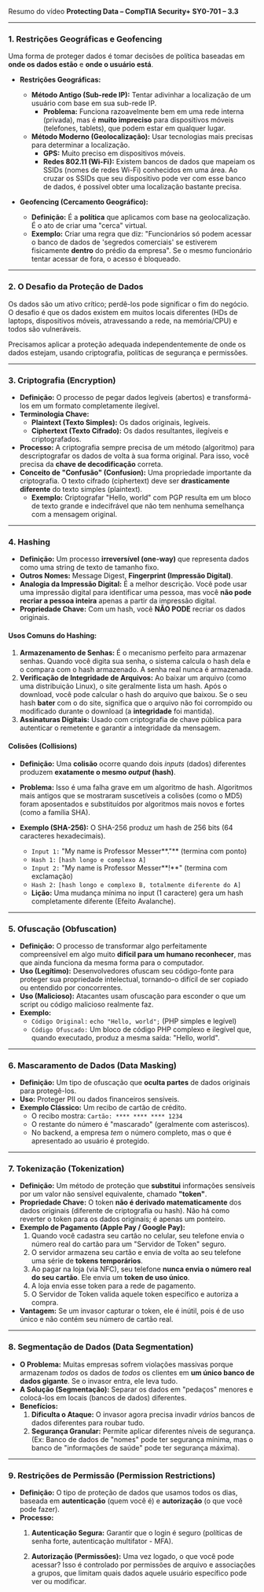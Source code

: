 Resumo do vídeo **Protecting Data – CompTIA Security+ SY0-701 – 3.3**

---

### 1. Restrições Geográficas e Geofencing

Uma forma de proteger dados é tomar decisões de política baseadas em **onde os dados estão** e **onde o usuário está**.

* **Restrições Geográficas:**
    * **Método Antigo (Sub-rede IP):** Tentar adivinhar a localização de um usuário com base em sua sub-rede IP.
        * **Problema:** Funciona razoavelmente bem em uma rede interna (privada), mas é **muito impreciso** para dispositivos móveis (telefones, tablets), que podem estar em qualquer lugar.
    * **Método Moderno (Geolocalização):** Usar tecnologias mais precisas para determinar a localização.
        * **GPS:** Muito preciso em dispositivos móveis.
        * **Redes 802.11 (Wi-Fi):** Existem bancos de dados que mapeiam os SSIDs (nomes de redes Wi-Fi) conhecidos em uma área. Ao cruzar os SSIDs que seu dispositivo pode ver com esse banco de dados, é possível obter uma localização bastante precisa.

* **Geofencing (Cercamento Geográfico):**
    * **Definição:** É a **política** que aplicamos com base na geolocalização. É o ato de criar uma "cerca" virtual.
    * **Exemplo:** Criar uma regra que diz: "Funcionários só podem acessar o banco de dados de 'segredos comerciais' se estiverem fisicamente **dentro** do prédio da empresa". Se o mesmo funcionário tentar acessar de fora, o acesso é bloqueado.

---

### 2. O Desafio da Proteção de Dados

Os dados são um ativo crítico; perdê-los pode significar o fim do negócio. O desafio é que os dados existem em muitos locais diferentes (HDs de laptops, dispositivos móveis, atravessando a rede, na memória/CPU) e todos são vulneráveis.

Precisamos aplicar a proteção adequada independentemente de onde os dados estejam, usando criptografia, políticas de segurança e permissões.

---

### 3. Criptografia (Encryption)

* **Definição:** O processo de pegar dados legíveis (abertos) e transformá-los em um formato completamente ilegível.
* **Terminologia Chave:**
    * **Plaintext (Texto Simples):** Os dados originais, legíveis.
    * **Ciphertext (Texto Cifrado):** Os dados resultantes, ilegíveis e criptografados.
* **Processo:** A criptografia sempre precisa de um método (algoritmo) para descriptografar os dados de volta à sua forma original. Para isso, você precisa da **chave de decodificação** correta.
* **Conceito de "Confusão" (Confusion):** Uma propriedade importante da criptografia. O texto cifrado (ciphertext) deve ser **drasticamente diferente** do texto simples (plaintext).
    * **Exemplo:** Criptografar "Hello, world" com PGP resulta em um bloco de texto grande e indecifrável que não tem nenhuma semelhança com a mensagem original.

---

### 4. Hashing

* **Definição:** Um processo **irreversível (one-way)** que representa dados como uma string de texto de tamanho fixo.
* **Outros Nomes:** Message Digest, **Fingerprint (Impressão Digital)**.
* **Analogia da Impressão Digital:** É a melhor descrição. Você pode usar uma impressão digital para identificar uma pessoa, mas você **não pode recriar a pessoa inteira** apenas a partir da impressão digital.
* **Propriedade Chave:** Com um hash, você **NÃO PODE** recriar os dados originais.

#### Usos Comuns do Hashing:

1.  **Armazenamento de Senhas:** É o mecanismo perfeito para armazenar senhas. Quando você digita sua senha, o sistema calcula o hash dela e o compara com o hash armazenado. A senha real nunca é armazenada.
2.  **Verificação de Integridade de Arquivos:** Ao baixar um arquivo (como uma distribuição Linux), o site geralmente lista um hash. Após o download, você pode calcular o hash do arquivo que baixou. Se o seu hash **bater** com o do site, significa que o arquivo não foi corrompido ou modificado durante o download (a **integridade** foi mantida).
3.  **Assinaturas Digitais:** Usado com criptografia de chave pública para autenticar o remetente e garantir a integridade da mensagem.

#### Colisões (Collisions)

* **Definição:** Uma **colisão** ocorre quando dois *inputs* (dados) diferentes produzem **exatamente o mesmo *output* (hash)**.
* **Problema:** Isso é uma falha grave em um algoritmo de hash. Algoritmos mais antigos que se mostraram suscetíveis a colisões (como o MD5) foram aposentados e substituídos por algoritmos mais novos e fortes (como a família SHA).

* **Exemplo (SHA-256):** O SHA-256 produz um hash de 256 bits (64 caracteres hexadecimais).
    * `Input 1:` "My name is Professor Messer**."** (termina com ponto)
    * `Hash 1:` `[hash longo e complexo A]`
    * `Input 2:` "My name is Professor Messer**!**" (termina com exclamação)
    * `Hash 2:` `[hash longo e complexo B, totalmente diferente do A]`
    * **Lição:** Uma mudança mínima no input (1 caractere) gera um hash completamente diferente (Efeito Avalanche).

---

### 5. Ofuscação (Obfuscation)

* **Definição:** O processo de transformar algo perfeitamente compreensível em algo muito **difícil para um humano reconhecer**, mas que ainda funciona da mesma forma para o computador.
* **Uso (Legítimo):** Desenvolvedores ofuscam seu código-fonte para proteger sua propriedade intelectual, tornando-o difícil de ser copiado ou entendido por concorrentes.
* **Uso (Malicioso):** Atacantes usam ofuscação para esconder o que um script ou código malicioso realmente faz.
* **Exemplo:**
    * `Código Original:` `echo "Hello, world";` (PHP simples e legível)
    * `Código Ofuscado:` Um bloco de código PHP complexo e ilegível que, quando executado, produz a mesma saída: "Hello, world".

---

### 6. Mascaramento de Dados (Data Masking)

* **Definição:** Um tipo de ofuscação que **oculta partes** de dados originais para protegê-los.
* **Uso:** Proteger PII ou dados financeiros sensíveis.
* **Exemplo Clássico:** Um recibo de cartão de crédito.
    * O recibo mostra: `Cartão: **** **** **** 1234`
    * O restante do número é "mascarado" (geralmente com asteriscos).
    * No backend, a empresa *tem* o número completo, mas o que é apresentado ao usuário é protegido.

---

### 7. Tokenização (Tokenization)

* **Definição:** Um método de proteção que **substitui** informações sensíveis por um valor não sensível equivalente, chamado **"token"**.
* **Propriedade Chave:** O token **não é derivado matematicamente** dos dados originais (diferente de criptografia ou hash). Não há como reverter o token para os dados originais; é apenas um ponteiro.
* **Exemplo de Pagamento (Apple Pay / Google Pay):**
    1.  Quando você cadastra seu cartão no celular, seu telefone envia o número real do cartão para um "Servidor de Token" seguro.
    2.  O servidor armazena seu cartão e envia de volta ao seu telefone uma série de **tokens temporários**.
    3.  Ao pagar na loja (via NFC), seu telefone **nunca envia o número real do seu cartão**. Ele envia um **token de uso único**.
    4.  A loja envia esse token para a rede de pagamento.
    5.  O Servidor de Token valida aquele token específico e autoriza a compra.
* **Vantagem:** Se um invasor capturar o token, ele é inútil, pois é de uso único e não contém seu número de cartão real.

---

### 8. Segmentação de Dados (Data Segmentation)

* **O Problema:** Muitas empresas sofrem violações massivas porque armazenam *todos* os dados de *todos* os clientes em **um único banco de dados gigante**. Se o invasor entra, ele leva tudo.
* **A Solução (Segmentação):** Separar os dados em "pedaços" menores e colocá-los em locais (bancos de dados) diferentes.
* **Benefícios:**
    1.  **Dificulta o Ataque:** O invasor agora precisa invadir *vários* bancos de dados diferentes para roubar tudo.
    2.  **Segurança Granular:** Permite aplicar diferentes níveis de segurança. (Ex: Banco de dados de "nomes" pode ter segurança mínima, mas o banco de "informações de saúde" pode ter segurança máxima).

---

### 9. Restrições de Permissão (Permission Restrictions)

* **Definição:** O tipo de proteção de dados que usamos todos os dias, baseada em **autenticação** (quem você é) e **autorização** (o que você pode fazer).
* **Processo:**
    1.  **Autenticação Segura:** Garantir que o login é seguro (políticas de senha forte, autenticação multifator - MFA).

    2.  **Autorização (Permissões):** Uma vez logado, o que você pode acessar? Isso é controlado por permissões de arquivo e associações a grupos, que limitam quais dados aquele usuário específico pode ver ou modificar.
